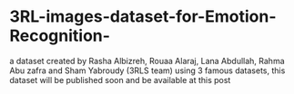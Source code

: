 # 3RL-images-dataset-for-Emotion-Recognition-
a dataset created by Rasha Albizreh, Rouaa Alaraj, Lana Abdullah, Rahma Abu zafra and Sham Yabroudy (3RLS team) using 3 famous datasets, this dataset will be published soon and be available at this post  
